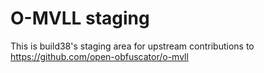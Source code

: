# O-MVLL staging

This is build38's staging area for upstream contributions to https://github.com/open-obfuscator/o-mvll
